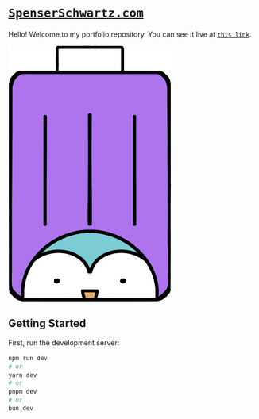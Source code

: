 # [`SpenserSchwartz.com`](https://spenserschwartz.com)

Hello! Welcome to my portfolio repository. You can see it live at [`this link`](https://spenserschwartz.com).

![PenguinSuitcase](/public/images/penguin_purp_cropped.png)

## Getting Started

First, run the development server:

```bash
npm run dev
# or
yarn dev
# or
pnpm dev
# or
bun dev
```
